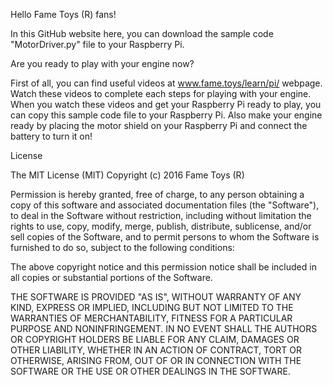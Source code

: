 Hello Fame Toys (R) fans!

In this GitHub website here, you can download the sample code "MotorDriver.py" file to your Raspberry Pi.

Are you ready to play with your engine now?

First of all, you can find useful videos at www.fame.toys/learn/pi/ webpage. 
Watch these videos to complete each steps for playing with your engine.
When you watch these videos and get your Raspberry Pi ready to play, you can copy this sample code file to your Raspberry Pi.
Also make your engine ready by placing the motor shield on your Raspberry Pi and connect the battery to turn it on!



License

The MIT License (MIT) Copyright (c) 2016 Fame Toys (R)

Permission is hereby granted, free of charge, to any person obtaining a copy of this software and associated documentation files (the "Software"), to deal in the Software without restriction, including without limitation the rights to use, copy, modify, merge, publish, distribute, sublicense, and/or sell copies of the Software, and to permit persons to whom the Software is furnished to do so, subject to the following conditions:

The above copyright notice and this permission notice shall be included in all copies or substantial portions of the Software.

THE SOFTWARE IS PROVIDED "AS IS", WITHOUT WARRANTY OF ANY KIND, EXPRESS OR IMPLIED, INCLUDING BUT NOT LIMITED TO THE WARRANTIES OF MERCHANTABILITY, FITNESS FOR A PARTICULAR PURPOSE AND NONINFRINGEMENT. IN NO EVENT SHALL THE AUTHORS OR COPYRIGHT HOLDERS BE LIABLE FOR ANY CLAIM, DAMAGES OR OTHER LIABILITY, WHETHER IN AN ACTION OF CONTRACT, TORT OR OTHERWISE, ARISING FROM, OUT OF OR IN CONNECTION WITH THE SOFTWARE OR THE USE OR OTHER DEALINGS IN THE SOFTWARE.
